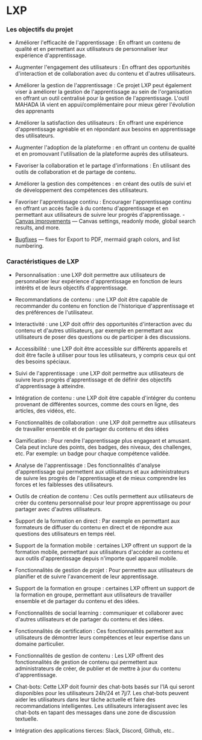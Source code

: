 # LXP
### Les objectifs du projet

- Améliorer l'efficacité de l'apprentissage : En offrant un contenu de qualité et en permettant aux utilisateurs de personnaliser leur expérience d'apprentissage.

- Augmenter l'engagement des utilisateurs : En offrant des opportunités d'interaction et de collaboration avec du contenu et d'autres utilisateurs.

- Améliorer la gestion de l'apprentissage : Ce projet LXP peut également viser à améliorer la gestion de l'apprentissage au sein de l'organisation en offrant un outil centralisé pour la gestion de l'apprentissage. L'outil MAHADA IA vient en appui/complémentaire pour mieux gérer l'évolution des apprenants

- Améliorer la satisfaction des utilisateurs : En offrant une expérience d'apprentissage agréable et en répondant aux besoins en apprentissage des utilisateurs.
   
- Augmenter l'adoption de la plateforme : en offrant un contenu de qualité et en promouvant l'utilisation de la plateforme auprès des utilisateurs.
   
- Favoriser la collaboration et le partage d'informations : En utilisant des outils de collaboration et de partage de contenu.
   
- Améliorer la gestion des compétences : en créant des outils de suivi et de développement des compétences des utilisateurs.
   
- Favoriser l'apprentissage continu : Encourager l'apprentissage continu en offrant un accès facile à du contenu d'apprentissage et en permettant aux utilisateurs de suivre leur progrès d'apprentissage. -   [  
    Canvas improvements](app://obsidian.md/index.html#canvas-improvements) — Canvas settings, readonly mode, global search results, and more.
-   [Bugfixes](app://obsidian.md/index.html#bugfixes) — fixes for Export to PDF, mermaid graph colors, and list numbering.

### Caractéristiques de LXP

- Personnalisation : une LXP doit permettre aux utilisateurs de personnaliser leur expérience d'apprentissage en fonction de leurs intérêts et de leurs objectifs d'apprentissage.

- Recommandations de contenu : une LXP doit être capable de recommander du contenu en fonction de l'historique d'apprentissage et des préférences de l'utilisateur.

-  Interactivité : une LXP doit offrir des opportunités d'interaction avec du contenu et d'autres utilisateurs, par exemple en permettant aux utilisateurs de poser des questions ou de participer à des discussions.

-  Accessibilité : une LXP doit être accessible sur différents appareils et doit être facile à utiliser pour tous les utilisateurs, y compris ceux qui ont des besoins spéciaux.

-  Suivi de l'apprentissage : une LXP doit permettre aux utilisateurs de suivre leurs progrès d'apprentissage et de définir des objectifs d'apprentissage à atteindre.

-  Intégration de contenu : une LXP doit être capable d'intégrer du contenu provenant de différentes sources, comme des cours en ligne, des articles, des vidéos, etc.

-  Fonctionnalités de collaboration : une LXP doit permettre aux utilisateurs de travailler ensemble et de partager du contenu et des idées

- Gamification : Pour rendre l'apprentissage plus engageant et amusant. Cela peut inclure des points, des badges, des niveaux, des challenges, etc. Par exemple: un badge pour chaque compétence validée.

- Analyse de l'apprentissage : Des fonctionnalités d'analyse d'apprentissage qui permettent aux utilisateurs et aux administrateurs de suivre les progrès de l'apprentissage et de mieux comprendre les forces et les faiblesses des utilisateurs.

-  Outils de création de contenu : Ces outils permettent aux utilisateurs de créer du contenu personnalisé pour leur propre apprentissage ou pour partager avec d'autres utilisateurs.

-  Support de la formation en direct : Par exemple en permettant aux formateurs de diffuser du contenu en direct et de répondre aux questions des utilisateurs en temps réel.

- Support de la formation mobile : certaines LXP offrent un support de la formation mobile, permettant aux utilisateurs d'accéder au contenu et aux outils d'apprentissage depuis n'importe quel appareil mobile.
 
- Fonctionnalités de gestion de projet : Pour permettre aux utilisateurs de planifier et de suivre l'avancement de leur apprentissage.
   
- Support de la formation en groupe : certaines LXP offrent un support de la formation en groupe, permettant aux utilisateurs de travailler ensemble et de partager du contenu et des idées.
   
- Fonctionnalités de social learning : communiquer et collaborer avec d'autres utilisateurs et de partager du contenu et des idées.
   
- Fonctionnalités de certification : Ces fonctionnalités permettent aux utilisateurs de démontrer leurs compétences et leur expertise dans un domaine particulier.
  
- Fonctionnalités de gestion de contenu : Les LXP offrent des fonctionnalités de gestion de contenu qui permettent aux administrateurs de créer, de publier et de mettre à jour du contenu d'apprentissage.

- Chat-bots: Cette LXP doit fournir des chat-bots basés sur l'IA qui seront disponibles pour les utilisateurs 24h/24 et 7j/7. Les chat-bots peuvent aider les utilisateurs dans leur tâche actuelle et faire des recommandations intelligentes. Les utilisateurs interagissent avec les chat-bots en tapant des messages dans une zone de discussion textuelle.

- Intégration des applications tierces: Slack, Discord, Github, etc..
